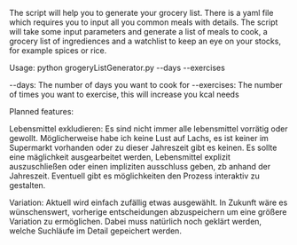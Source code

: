 The script will help you to generate your grocery list. 
There is a yaml file which requires you to input all you common meals with details.
The script will take some input parameters and generate a list of meals to cook,
a grocery list of ingrediences and a watchlist to keep an eye on your stocks, for 
example spices or rice.


Usage:
python grogeryListGenerator.py --days <number> --exercises <number>

--days: The number of days you want to cook for
--exercises: The number of times you want to exercise, this will increase you kcal needs



Planned features:

Lebensmittel exkludieren: Es sind nicht immer alle lebensmittel vorrätig oder gewollt. 
Möglicherweise habe ich keine Lust auf Lachs, es ist keiner im Supermarkt vorhanden oder
zu dieser Jahreszeit gibt es keinen. Es sollte eine mäglichkeit ausgearbeitet werden, 
Lebensmittel explizit auszuschließen oder einen impliziten ausschluss geben, zb anhand der 
Jahreszeit. Eventuell gibt es möglichkeiten den Prozess interaktiv zu gestalten.

Variation: Aktuell wird einfach zufällig etwas ausgewählt. In Zukunft wäre es wünschenswert,
vorherige entscheidungen abzuspeichern um eine größere Variation zu ermöglichen. Dabei muss 
natürlich noch geklärt werden, welche Suchläufe im Detail gepeichert werden.


